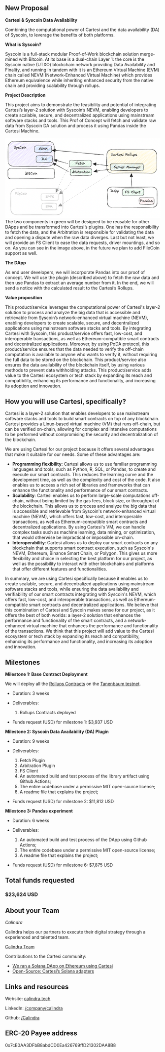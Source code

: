 ## New Proposal

**Cartesi & Syscoin Data Availability**

Combining the computational power of Cartesi and the data availability (DA) of Syscoin, to leverage the benefits of both platforms.

**What is Syscoin?**

Syscoin is a full-stack modular Proof-of-Work blockchain solution merge-mined with Bitcoin. At its base is a dual-chain Layer 1: the core is the Syscoin native (UTXO) blockchain network providing Data Availability and Finality, and running in tandem with it is an Ethereum Virtual Machine (EVM) chain called NEVM (Network-Enhanced Virtual Machine) which provides Ethereum equivalence while inheriting enhanced security from the native chain and providing scalability through rollups.

**Project Description**
<!-- [Write the description long-form here, or else paste a [google drive link](https://url/) to a slide deck]
-->

This project aims to demonstrate the feasibility and potential of integrating Cartesi’s layer-2 solution with Syscoin’s NEVM, enabling developers to create scalable, secure, and decentralized applications using mainstream software stacks and tools. This Prof of Concept will fetch and validate raw data from Syscoin DA solution and process it using Pandas inside the Cartesi Machine.

![Cartesi and Syscoin](https://github.com/Calindra/cartesi-proposals/blob/main/images/cartesi_proposal_Syscoin_2.png?raw=true)
The two components in green will be designed to be reusable for other DApps and be transformed into Cartesi’s plugins. One has the responsibility to fetch the data, and the Arbitration is responsible for validating the data and opening a dispute when the raw data diverges. 
Last but not least, we will provide an FS Client to ease the data requests, driver mountings, and so on.
As you can see in the image above, in the future we plan to add FileCoin support as well.

**The DApp**

As end user developers, we will incorporate Pandas into our proof of concept. We will use the plugin (described above) to fetch the raw data and then use Pandas to extract an average number from it. In the end, we will send a notice with the calculated result to the Cartesi’s Rollups.

**Value proposition**
<!-- [Why would someone use this product/service? Or how does it add value to the Cartesi ecosystem or tech stack?]
-->
This product/service leverages the computational power of Cartesi's layer-2 solution to process and analyze the big data that is accessible and retrievable from Syscoin’s network-enhanced virtual machine (NEVM), enabling developers to create scalable, secure, and decentralized applications using mainstream software stacks and tools. By integrating Cartesi with Syscoin, this product/service offers fast, low-cost, and interoperable transactions, as well as Ethereum-compatible smart contracts and decentralized applications. Moreover, by using PoDA protocol, this product/service ensures that the data needed to verify the off-chain computation is available to anyone who wants to verify it, without requiring the full data to be stored on the blockchain. This product/service also ensures the data availability of the blockchain itself, by using various methods to prevent data withholding attacks. This product/service adds value to the Cartesi ecosystem or tech stack by expanding its reach and compatibility, enhancing its performance and functionality, and increasing its adoption and innovation.

## How you will use Cartesi, specifically?

<!--[Details about how you're using Cartesi specifically, and why it makes sense. This is the most important part of the proposal. If you are not precise, or your intention is not feasible, the proposal will be rejected.]-->

Cartesi is a layer-2 solution that enables developers to use mainstream software stacks and tools to build smart contracts on top of any blockchain. Cartesi provides a Linux-based virtual machine (VM) that runs off-chain, but can be verified on-chain, allowing for complex and intensive computations to be performed without compromising the security and decentralization of the blockchain.

We are using Cartesi for our project because it offers several advantages that make it suitable for our needs. Some of these advantages are:

- **Programming flexibility**: Cartesi allows us to use familiar programming languages and tools, such as Python, R, SQL, or Pandas, to create and execute our smart contracts. This reduces the learning curve and the development time, as well as the complexity and cost of the code. It also enables us to access a rich set of libraries and frameworks that can enhance the functionality and performance of our smart contracts.
- **Scalability**: Cartesi enables us to perform large-scale computations off-chain, without being limited by the gas fees, block size, or throughput of the blockchain. This allows us to process and analyze the big data that is accessible and retrievable from Syscoin's network-enhanced virtual machine (NEVM), which offers fast, low-cost, and interoperable transactions, as well as Ethereum-compatible smart contracts and decentralized applications. By using Cartesi's VM, we can handle complex tasks such as machine learning, data mining, or optimization, that would otherwise be impractical or impossible on-chain.
- **Interoperability**: Cartesi allows us to deploy our smart contracts on any blockchain that supports smart contract execution, such as Syscoin's NEVM, Ethereum, Binance Smart Chain, or Polygon. This gives us more flexibility and choice in selecting the best platform for our project, as well as the possibility to interact with other blockchains and platforms that offer different features and functionalities.

In summary, we are using Cartesi specifically because it enables us to create scalable, secure, and decentralized applications using mainstream software stacks and tools, while ensuring the data availability and verifiability of our smart contracts integrating with Syscoin's NEVM, which offers fast, low-cost, and interoperable transactions, as well as Ethereum-compatible smart contracts and decentralized applications. We believe that this combination of Cartesi and Syscoin makes sense for our project, as it offers the best of both worlds: a layer-2 solution that enhances the performance and functionality of the smart contracts, and a network-enhanced virtual machine that enhances the performance and functionality of the transactions. We think that this project will add value to the Cartesi ecosystem or tech stack by expanding its reach and compatibility, enhancing its performance and functionality, and increasing its adoption and innovation.

## Milestones

**Milestone 1: Base Contract Deployment**
<!--
Realmente a gente que deveria fazer esse deploy?
existe algum privilégio do owner do contrato?
-->
We will deploy all the [Rollups Contracts](https://github.com/cartesi/rollups-contracts) on the [Tanenbaum testnet](https://faucet.tanenbaum.io).

* Duration: 3 weeks

* Deliverables:
  1. Rollups Contracts deployed

<!-- 
[what will be produced, accomplished, or demonstrated by the end of this period?]
-->

* Funds request (USD) for milestone 1: $3,937 USD

**Milestone 2: Syscoin Data Availability (DA) Plugin**

* Duration: 9 weeks

* Deliverables:
  1. Fetch Plugin
  2. Arbitration Plugin
  3. FS Client
  4. An automated build and test process of the library artifact using Github Actions;
  5. The entire codebase under a permissive MIT open-source license;
  6. A readme file that explains the project;
<!--[what will be produced, accomplished, or demonstrated by the end of this period?]-->

* Funds request (USD) for milestone 2: $11,812 USD

**Milestone 3: Pandas experiment**

* Duration: 6 weeks

<!--[what will be produced, accomplished, or demonstrated by the end of this period?]-->
* Deliverables:
  1. An automated build and test process of the DApp using Github Actions;
  2. The entire codebase under a permissive MIT open-source license;
  3. A readme file that explains the project;

* Funds request (USD) for milestone 6: $7,875 USD

## Total funds requested

### $23,624 USD

<!--
Use of funds (specific breakdown):

* [List item: price in usd]
* [List item: price in usd]
* [List item: price in usd]
* [List item: price in usd]
* [List item: price in usd]
* [List item: price in usd]
-->
## About your Team

<!-- ordem alfabetica -->
<!--*[person 1]*-->
*Calindra*

Calindra helps our partners to execute their digital strategy through a experienced and talented team.

[Calindra Team](https://calindra.tech/team.html)

Contributions to the Cartesi community:

* [We ran a Solana DApp on Ethereum using Cartesi](https://blog.calindra.com.br/we-ran-a-solana-dapp-on-ethereum-using-cartesi-35da59ed1e47)
* [Open-Source: Cartesi’s Solana adapters](https://blog.calindra.com.br/solana-cartesi-under-the-hood-c4fbef266c89)

## Links and resources

Website: [calindra.tech](https://calindra.tech/) 

LinkedIn: [/company/calindra](https://www.linkedin.com/company/calindra)

Github: [/Calindra](https://github.com/Calindra) 

## ERC-20 Payee address

<!-- [your proposal will be rejected if you do not list a payee address. This address is where payments for the milestones will be made. The address must be a mainnet Ethereum ERC-20 address that can accept USDC. -->
0x7cE0AA3DFbB8abdCD0Ea426769ffD21302DAA8B8
